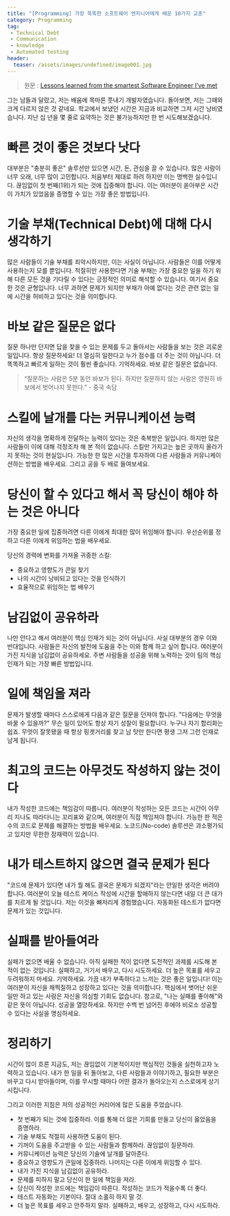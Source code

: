 ```yaml
---
title: "[Programming] 가장 똑똑한 소프트웨어 엔지니어에게 배운 10가지 교훈"
category: Programming
tag:
 - Technical Debt
 - Communication
 - knowledge
 - Automated testing
header:
  teaser: /assets/images/undefined/image001.jpg
---
```


> 원문 : [Lessons learned from the smartest Software Engineer I’ve met](https://svpino.com/lessons-learned-from-the-smartest-software-engineer-ive-met-35895ac9fe3a)

그는 남들과 달랐고, 저는 배움에 목마른 풋내기 개발자였습니다. 돌아보면, 저는 그때와 크게 다르지 않은 것 같네요. 학교에서 보냈던 시간은 지금과 비교하면 그저 시간 낭비였습니다. 지난 십 년을 몇 줄로 요약하는 것은 불가능하지만 한 번 시도해보겠습니다.

# 빠른 것이 좋은 것보다 낫다

대부분은 "충분히 좋은" 솔루션만 있으면 시간, 돈, 관심을 끌 수 있습니다. 많은 사람이 너무 오래, 너무 많이 고민합니다. 처음부터 제대로 하려 하지만 이는 명백한 실수입니다. 끊임없이 첫 번째(1위)가 되는 것에 집중해야 합니다. 이는 여러분이 쏟아부은 시간이 가치가 있었음을 증명할 수 있는 가장 좋은 방법입니다.

 
# 기술 부채(Technical Debt)에 대해 다시 생각하기

많은 사람들이 기술 부채를 죄악시하지만, 이는 사실이 아닙니다. 사람들은 이를 어떻게 사용하는지 모를 뿐입니다. 적절히만 사용한다면 기술 부채는 가장 중요한 일을 하기 위해 다른 모든 것을 기다릴 수 있다는 긍정적인 의미로 해석할 수 있습니다. 여기서 중요한 것은 균형입니다. 너무 과하면 문제가 되지만 부채가 아예 없다는 것은 관련 없는 일에 시간을 허비하고 있다는 것을 의미합니다.

 
# 바보 같은 질문은 없다

질문 하나만 던지면 답을 찾을 수 있는 문제를 두고 돌아서는 사람들을 보는 것은 괴로운 일입니다. 항상 질문하세요! 더 열심히 일한다고 누가 점수를 더 주는 것이 아닙니다. 더 똑똑하고 빠르게 일하는 것이 훨씬 좋습니다. 기억하세요. 바보 같은 질문은 없습니다.

> “질문하는 사람은 5분 동안 바보가 된다. 하지만 질문하지 않는 사람은 영원히 바보에서 벗어나지 못한다.” - 중국 속담

# 스킬에 날개를 다는 커뮤니케이션 능력

자신의 생각을 명확하게 전달하는 능력이 있다는 것은 축복받은 일입니다. 하지만 많은 사람들이 이에 대해 걱정조차 해 본 적이 없습니다. 스킬만 가지고는 높은 곳까지 올라가지 못하는 것이 현실입니다. 가능한 한 많은 시간을 투자하여 다른 사람들과 커뮤니케이션하는 방법을 배우세요. 그리고 공을 두 배로 들여보세요.

 
# 당신이 할 수 있다고 해서 꼭 당신이 해야 하는 것은 아니다

가장 중요한 일에 집중하려면 다른 이에게 최대한 많이 위임해야 합니다. 우선순위를 정하고 다른 이에게 위임하는 법을 배우세요.

당신의 경력에 변화를 가져올 귀중한 스킬:

* 중요하고 영향도가 큰일 찾기
* 나의 시간이 낭비되고 있다는 것을 인식하기
* 효율적으로 위임하는 법 배우기

# 남김없이 공유하라

나만 안다고 해서 여러분이 핵심 인재가 되는 것이 아닙니다. 사실 대부분의 경우 이와 반대입니다. 사람들은 자신의 발전에 도움을 주는 이와 함께 하고 싶어 합니다. 여러분이 가진 지식을 남김없이 공유하세요. 주변 사람들을 성공을 위해 노력하는 것이 팀의 핵심 인재가 되는 가장 빠른 방법입니다.

 
# 일에 책임을 져라

문제가 발생할 때마다 스스로에게 다음과 같은 질문을 던져야 합니다. "다음에는 무엇을 바꿀 수 있을까?" 무슨 일이 있어도 항상 자기 성찰이 필요합니다. 누구나 자기 합리화는 쉽죠. 무엇이 잘못됐을 때 항상 핑곗거리를 찾고 남 탓만 한다면 평생 그저 그런 인재로 남게 됩니다.

# 최고의 코드는 아무것도 작성하지 않는 것이다

내가 작성한 코드에는 책임감이 따릅니다. 여러분이 작성하는 모든 코드는 시간이 아무리 지나도 따라다니는 꼬리표와 같으며, 여러분이 직접 책임져야 합니다. 가능한 한 적은 수의 코드로 문제를 해결하는 방법을 배우세요. 노코드(No-code) 솔루션은 과소평가되고 있지만 무한한 잠재력이 있습니다.

 
# 내가 테스트하지 않으면 결국 문제가 된다

"코드에 문제가 있다면 내가 뭘 해도 결국은 문제가 되겠지"라는 안일한 생각은 버려야 합니다. 여러분이 오늘 테스트 케이스 작성에 시간을 할애하지 않는다면 내일 더 큰 대가를 치르게 될 것입니다. 저는 이것을 뼈저리게 경험했습니다. 자동화된 테스트가 없다면 문제가 있는 것입니다.

 
# 실패를 받아들여라

실패가 없으면 배울 수 없습니다. 아직 실패한 적이 없다면 도전적인 과제를 시도해 본 적이 없는 것입니다. 실패하고, 거기서 배우고, 다시 시도하세요. 더 높은 목표를 세우고 두려워하지 마세요. 기억하세요. 가끔 내가 부족하다고 느끼는 것은 좋은 일입니다! 이는 여러분이 자신을 채찍질하고 성장하고 있다는 것을 의미합니다. 핵심에서 벗어난 쉬운 일만 하고 있는 사람은 자신을 의심할 기회도 없습니다. 참고로, "나는 실패를 좋아해"와 같은 뜻이 아닙니다. 성공을 열망하세요. 하지만 수백 번 넘어진 후에야 비로소 성공할 수 있다는 사실을 명심하세요.

# 정리하기

시간이 많이 흐른 지금도, 저는 끊임없이 기본적이지만 핵심적인 것들을 실천하고자 노력하고 있습니다. 내가 한 일을 뒤 돌아보고, 다른 사람들과 이야기하고, 필요한 부분은 바꾸고 다시 받아들이며, 이를 무시할 때마다 어떤 결과가 돌아오는지 스스로에게 상기시킵니다.

그리고 이러한 지침은 저의 성공적인 커리어에 많은 도움을 주었습니다.

* 첫 번째가 되는 것에 집중하라. 이를 통해 더 많은 기회를 만들고 당신이 옳았음을 증명하라.
* 기술 부채도 적절히 사용하면 도움이 된다.
* 기꺼이 도움을 주고받을 수 있는 사람들과 함께하라. 끊임없이 질문하라.
* 커뮤니케이션 능력은 당신의 기술에 날개를 달아준다.
* 중요하고 영향도가 큰일에 집중하라. 나머지는 다른 이에게 위임할 수 있다.
* 내가 가진 지식을 남김없이 공유하라.
* 문제를 피하지 말고 당신이 한 일에 책임을 져라.
* 당신이 작성한 코드에는 책임감이 따른다. 작성하는 코드가 적을수록 더 좋다.
* 테스트 자동화는 기본이다. 절대 소홀히 하지 말 것.
* 더 높은 목표를 세우고 안주하지 말라. 실패하고, 배우고, 성장하고, 다시 시도하라.